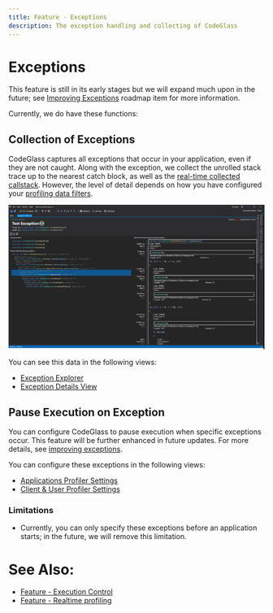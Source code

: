 ```yaml
---
title: Feature - Exceptions
description: The exception handling and collecting of CodeGlass
---
```

# Exceptions
This feature is still in its early stages but we will expand much upon in the future; see [Improving Exceptions](../Roadmap/ImprovingExceptions.md) roadmap item for more information.

Currently, we do have these functions:

## Collection of Exceptions
CodeGlass captures all exceptions that occur in your application, even if they are not caught.
Along with the exception, we collect the unrolled stack trace up to the nearest catch block, as well as the [real-time collected callstack](RealtimeDataCollection.md#call-stack). However, the level of detail depends on how you have configured your [profiling data filters](ProfilingDataFiltering.md).

![assets/img/ApplicationInstanceWindow/AppInstanceExceptionDetails.png](../../assets/img/ApplicationInstanceWindow/AppInstanceExceptionDetails.png)

You can see this data in the following views:
- [Exception Explorer](../views/ApplicationInstanceDockWindow/ExceptionExplorer.md)
- [Exception Details View](../views/ApplicationInstanceDockWindow/ExceptionDetailsView.md)

## Pause Execution on Exception
You can configure CodeGlass to pause execution when specific exceptions occur.
This feature will be further enhanced in future updates. For more details, see [improving exceptions](../Roadmap/ImprovingExceptions.md).

You can configure these exceptions in the following views:
- [Applications Profiler Settings](../views/ApplicationSettingsWindow.md)
- [Client & User Profiler Settings](../views/clientusersettingswindow.md)



### Limitations
- Currently, you can only specify these exceptions before an application starts; in the future, we will remove this limitation.


# See Also:
- [Feature - Execution Control](ApplicationInstanceExecutionControl.md)
- [Feature - Realtime profiling](RealtimeDataCollection.md)


